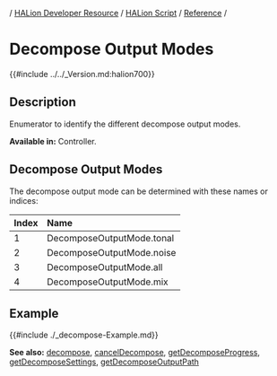 / [HALion Developer Resource](../../HALion-Developer-Resource.md) / [HALion Script](./HALion-Script.md) / [Reference](./Reference.md) /

# Decompose Output Modes

{{#include ../../_Version.md:halion700}}

## Description

Enumerator to identify the different decompose output modes.

**Available in:** Controller.

## Decompose Output Modes

The decompose output mode can be determined with these names or indices:

|Index|Name|
|:-|:-|
|1|DecomposeOutputMode.tonal|
|2|DecomposeOutputMode.noise|
|3|DecomposeOutputMode.all|
|4|DecomposeOutputMode.mix|

## Example

{{#include ./_decompose-Example.md}}

**See also:** [decompose](./decompose.md), [cancelDecompose](./cancelDecompose.md), [getDecomposeProgress](./getDecomposeProgress.md), [getDecomposeSettings](./getDecomposeSettings.md), [getDecomposeOutputPath](./getDecomposeOutputPath.md)

